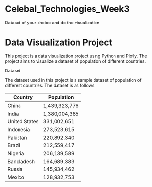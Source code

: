 # Celebal_Technologies_Week3
 Dataset of your choice and do the visualization

# Data Visualization Project
 This project is a data visualization project using Python and Plotly. The project aims to visualize a dataset of population of different countries.

 Dataset

The dataset used in this project is a sample dataset of population of different countries. The dataset is as follows:

| Country | Population |
| --- | --- |
| China | 1,439,323,776 |
| India | 1,380,004,385 |
| United States | 331,002,651 |
| Indonesia | 273,523,615 |
| Pakistan | 220,892,340 |
| Brazil | 212,559,417 |
| Nigeria | 206,139,589 |
| Bangladesh | 164,689,383 |
| Russia | 145,934,462 |
| Mexico | 128,932,753 |
